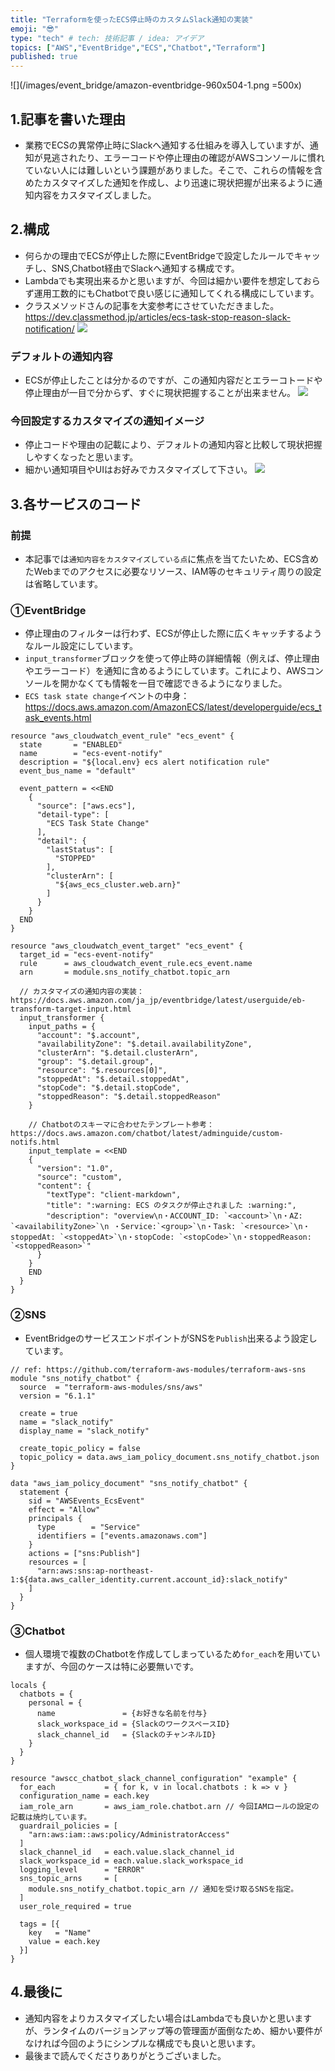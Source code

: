 ```yaml
---
title: "Terraformを使ったECS停止時のカスタムSlack通知の実装"
emoji: "😎"
type: "tech" # tech: 技術記事 / idea: アイデア
topics: ["AWS","EventBridge","ECS","Chatbot","Terraform"]
published: true
---
```

![](/images/event_bridge/amazon-eventbridge-960x504-1.png =500x)


## 1.記事を書いた理由
- 業務でECSの異常停止時にSlackへ通知する仕組みを導入していますが、通知が見逃されたり、エラーコードや停止理由の確認がAWSコンソールに慣れていない人には難しいという課題がありました。そこで、これらの情報を含めたカスタマイズした通知を作成し、より迅速に現状把握が出来るように通知内容をカスタマイズしました。

## 2.構成
- 何らかの理由でECSが停止した際にEventBridgeで設定したルールでキャッチし、SNS,Chatbot経由でSlackへ通知する構成です。
- Lambdaでも実現出来るかと思いますが、今回は細かい要件を想定しておらず運用工数的にもChatbotで良い感じに通知してくれる構成にしています。
- クラスメソッドさんの記事を大変参考にさせていただきました。
https://dev.classmethod.jp/articles/ecs-task-stop-reason-slack-notification/
![](/images/event_bridge/ecs_stop_event_notify.png)

### デフォルトの通知内容
  - ECSが停止したことは分かるのですが、この通知内容だとエラーコトードや停止理由が一目で分からず、すぐに現状把握することが出来ません。
![](/images/event_bridge/default_notify.png)

### 今回設定するカスタマイズの通知イメージ
  - 停止コードや理由の記載により、デフォルトの通知内容と比較して現状把握しやすくなったと思います。
  - 細かい通知項目やUIはお好みでカスタマイズして下さい。
![](/images/event_bridge/customize_notify.png)

## 3.各サービスのコード
### 前提
- 本記事では`通知内容をカスタマイズしている点`に焦点を当てたいため、ECS含めたWebまでのアクセスに必要なリソース、IAM等のセキュリティ周りの設定は省略しています。

### ①EventBridge
- 停止理由のフィルターは行わず、ECSが停止した際に広くキャッチするようなルール設定にしています。
- `input_transformer`ブロックを使って停止時の詳細情報（例えば、停止理由やエラーコード）を通知に含めるようにしています。これにより、AWSコンソールを開かなくても情報を一目で確認できるようになりました。
- `ECS task state change`イベントの中身：https://docs.aws.amazon.com/AmazonECS/latest/developerguide/ecs_task_events.html
```hcl
resource "aws_cloudwatch_event_rule" "ecs_event" {
  state       = "ENABLED"
  name        = "ecs-event-notify"
  description = "${local.env} ecs alert notification rule"
  event_bus_name = "default"

  event_pattern = <<END
    {
      "source": ["aws.ecs"],
      "detail-type": [
        "ECS Task State Change"
      ],
      "detail": {
        "lastStatus": [
          "STOPPED"
        ],
        "clusterArn": [
          "${aws_ecs_cluster.web.arn}"
        ]
      }
    }
  END
}

resource "aws_cloudwatch_event_target" "ecs_event" {
  target_id = "ecs-event-notify"
  rule      = aws_cloudwatch_event_rule.ecs_event.name
  arn       = module.sns_notify_chatbot.topic_arn

  // カスタマイズの通知内容の実装：https://docs.aws.amazon.com/ja_jp/eventbridge/latest/userguide/eb-transform-target-input.html
  input_transformer {
    input_paths = {
      "account": "$.account",
      "availabilityZone": "$.detail.availabilityZone",
      "clusterArn": "$.detail.clusterArn",
      "group": "$.detail.group",
      "resource": "$.resources[0]",
      "stoppedAt": "$.detail.stoppedAt",
      "stopCode": "$.detail.stopCode",
      "stoppedReason": "$.detail.stoppedReason"
    }

    // Chatbotのスキーマに合わせたテンプレート参考：https://docs.aws.amazon.com/chatbot/latest/adminguide/custom-notifs.html
    input_template = <<END
    {
      "version": "1.0",
      "source": "custom",
      "content": {
        "textType": "client-markdown",
        "title": ":warning: ECS のタスクが停止されました :warning:",
        "description": "overview\n・ACCOUNT_ID: `<account>`\n・AZ: `<availabilityZone>`\n ・Service:`<group>`\n・Task: `<resource>`\n・stoppedAt: `<stoppedAt>`\n・stopCode: `<stopCode>`\n・stoppedReason: `<stoppedReason>`"
      }
    }
    END
  }
}

```

### ②SNS
- EventBridgeのサービスエンドポイントがSNSを`Publish`出来るよう設定しています。
```hcl
// ref: https://github.com/terraform-aws-modules/terraform-aws-sns
module "sns_notify_chatbot" {
  source  = "terraform-aws-modules/sns/aws"
  version = "6.1.1"

  create = true
  name = "slack_notify"
  display_name = "slack_notify"

  create_topic_policy = false
  topic_policy = data.aws_iam_policy_document.sns_notify_chatbot.json
}

data "aws_iam_policy_document" "sns_notify_chatbot" {
  statement {
    sid = "AWSEvents_EcsEvent"
    effect = "Allow"
    principals {
      type        = "Service"
      identifiers = ["events.amazonaws.com"]
    }
    actions = ["sns:Publish"]
    resources = [
      "arn:aws:sns:ap-northeast-1:${data.aws_caller_identity.current.account_id}:slack_notify"
    ]
  }
}
```


### ③Chatbot
- 個人環境で複数のChatbotを作成してしまっているため`for_each`を用いていますが、今回のケースは特に必要無いです。
```hcl
locals {
  chatbots = {
    personal = {
      name               = {お好きな名前を付与}
      slack_workspace_id = {SlackのワークスペースID}
      slack_channel_id   = {SlackのチャンネルID}
    }
  }
}

resource "awscc_chatbot_slack_channel_configuration" "example" {
  for_each           = { for k, v in local.chatbots : k => v }
  configuration_name = each.key
  iam_role_arn       = aws_iam_role.chatbot.arn // 今回IAMロールの設定の記載は焼灼しています。
  guardrail_policies = [
    "arn:aws:iam::aws:policy/AdministratorAccess"
  ]
  slack_channel_id   = each.value.slack_channel_id
  slack_workspace_id = each.value.slack_workspace_id
  logging_level      = "ERROR"
  sns_topic_arns     = [
    module.sns_notify_chatbot.topic_arn // 通知を受け取るSNSを指定。
  ]
  user_role_required = true

  tags = [{
    key   = "Name"
    value = each.key
  }]
}
```

## 4.最後に
- 通知内容をよりカスタマイズしたい場合はLambdaでも良いかと思いますが、ランタイムのバージョンアップ等の管理面が面倒なため、細かい要件がなければ今回のようにシンプルな構成でも良いと思います。
- 最後まで読んでくださりありがとうございました。
